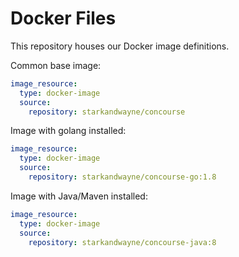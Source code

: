 Docker Files
============

This repository houses our Docker image definitions.

Common base image:

```yaml
image_resource:
  type: docker-image
  source:
    repository: starkandwayne/concourse
```

Image with golang installed:

```yaml
image_resource:
  type: docker-image
  source:
    repository: starkandwayne/concourse-go:1.8
```

Image with Java/Maven installed:

```yaml
image_resource:
  type: docker-image
  source:
    repository: starkandwayne/concourse-java:8
```
